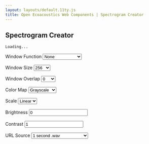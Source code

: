 ```yaml
---
layout: layouts/default.11ty.js
title: Open Ecoacoustics Web Components | Spectrogram Creator
---
```


<script src="/deps/prism-core.min.js"></script>
<script src="/deps/prism-markup.min.js"></script>
<script src="/deps/prism-autoloader.min.js"></script>

## Spectrogram Creator

```html
Loading...
```

<div class="container">
  <div class="row">
    <div id="spectrogram-output" class="col">
      <oe-axes>
        <oe-indicator>
          <oe-spectrogram
            id="playing-spectrogram"
            src="/public/example.flac"
            color-map="audacity"
            window-function="hann"
            window-size="512"
            window-overlap="128"
          ></oe-spectrogram>
        </oe-indicator>
      </oe-axes>
      <oe-media-controls for="playing-spectrogram"></oe-media-controls>
    </div>
    <div class="col">
      <label>
        Window Function
        <select class="form-select" onchange="updateAttribute('window-function', event.target.value)">
          <option value="">None</option>
          <option class="default-selected" value="hann">Hann</option>
          <option value="hamming">Hamming</option>
          <option value="lanczos">Lanczos</option>
          <option value="gaussian">Gaussian</option>
          <option value="tukey">Tukey</option>
          <option value="blackman">Blackman</option>
          <option value="exact-blackman">Exact Blackman</option>
          <option value="blackman-harris">Blackman Harris</option>
          <option value="blackman-nuttall">Blackman Nuttall</option>
          <option value="kaiser">Kaiser</option>
          <option value="flat-top">Flat Top</option>
        </select>
      </label>
      <label>
        Window Size
        <select
          id="window-size-input"
          class="form-select"
          onchange="updateWindowSize(event.target.value)"
        >
          <option value="256">256</option>
          <option class="default-selected" value="512">512</option>
          <option value="1024">1024</option>
          <option value="2048">2048</option>
        </select>
      </label>
      <label>
        Window Overlap
        <select
          id="window-overlap-input"
          class="form-select"
          onchange="updateAttribute('window-overlap', event.target.value)"
        >
          <option class="default-selected" value="0">0</option>
          <option value="128">128</option>
          <option value="256">256</option>
        </select>
      </label>
      <label>
        Color Map
        <select class="form-select" onchange="updateAttribute('color-map', event.target.value)">
          <option value="grayscale">Grayscale</option>
          <option class="default-selected" value="audacity">Audacity</option>
          <option value="raven">Raven</option>
          <option value="cubeHelix">Cube Helix</option>
          <option value="viridis">Viridis</option>
          <option value="turbo">Turbo</option>
          <option value="plasma">Plasma</option>
          <option value="inferno">Inferno</option>
          <option value="magma">Magma</option>
          <option value="gammaII">Gamma II</option>
          <option value="blue">Blue</option>
          <option value="green">Green</option>
          <option value="orange">Orange</option>
          <option value="purple">Purple</option>
          <option value="red">Red</option>
        </select>
      </label>
      <label>
        Scale
        <select class="form-select" onchange="booleanAttribute('mel-scale', event.target.value)">
          <option class="default-selected" value="false">Linear</option>
          <option value="true">Mel</option>
        </select>
      </label>
      <label>
        Brightness
        <input
          id="brightness-input"
          type="number"
          value="0"
          step="0.05"
          class="form-control"
          onchange="updateAttribute('brightness', Number(event.target.value))"
        />
      </label>
      <label>
        Contrast
        <input
          id="contrast-input"
          type="number"
          value="1"
          step="0.05"
          class="form-control"
          onchange="updateAttribute('contrast', Number(event.target.value))"
        />
      </label>
      <label>
        URL Source
        <select class="form-select" onchange="updateAttribute('src', event.target.value)">
          <option value="/public/example_1s.wav">1 second .wav</option>
          <option class="default-selected" value="/public/example.flac">5 second .flac</option>
          <option value="/public/example2.flac">5 second (alternative) .flac</option>
          <option value="/public/example_34s.flac">34 second .flac</option>
        </select>
      </label>
    </div>
  </div>
</div>

<script>
/*
  Known bugs on this page:
  1. If the user changes the spectrogram settings through the media controls
     input, the input boxes and code output will not update correctly
*/
window.onload = () => {
  setup();
};

const spectrogram = () => document.querySelector("oe-spectrogram");
const windowSizeInput = () => document.getElementById("window-size-input");
const windowOverlapInput = () => document.getElementById("window-overlap-input");
const brightnessInput = () => document.getElementById("brightness-input");
const contrastInput = () => document.getElementById("contrast-input");

function setup() {
  spectrogram().addEventListener("loaded", () => updateCodeExample());
  selectDefaultOptions();
}

// WARNING: HACKY CODE / WORKAROUND AHEAD
//
// using the html "selected" attribute can sometimes be faulty
// e.g. On FireFox if you reload the page (without hard-reload), the dropdown
// elements will still have the same selected option before the page reload
// but the onchange event will not fire
// this can cause the spectrograms options to be different from the values
// displayed in the select element dropdowns
function selectDefaultOptions() {
  const defaultOptions = document.getElementsByClassName("default-selected");
  for (const element of defaultOptions) {
    element.selected = true;
  }

  // this is a hack to get the number inputs set to the correct initial value
  brightnessInput().value = 0;
  contrastInput().value = 1;
}

function updateCodeExample() {
  // update the code that can be copied
  const codeInputElement = document.getElementById("spectrogram-output");
  const codeOutputElement = document.getElementsByTagName("pre")[0];
  const code = codeInputElement.innerHTML.trim().replace(/^[\s]*/gm, "");

  const highlightedCode = Prism.highlight(code, Prism.languages.html);
  codeOutputElement.innerHTML = highlightedCode;
}

// window size has its own special event handler because it has a direct
// impact on what values are allowed for the window overlap
// because the window overlap MUST be less than or equal to half of the window
// size, we might need to adjust the window overlap
function updateWindowSize(windowSize) {
  const windowSizeValue = Number(windowSize);

  const maximumOverlapValue = windowSizeValue / 2;
  setMaximumWindowOverlap(maximumOverlapValue);

  updateAttribute("window-size", event.target.value);
}

function setMaximumWindowOverlap(maximum) {
  const overlapInputInstance = windowOverlapInput();
  const currentOverlap = Number(overlapInputInstance.value);

  // set the innerHTML to an empty string to remove all the outdated options
  overlapInputInstance.innerHTML = "";
  
  const candidateOverlaps = [0, 128, 256, 512, 1024];
  const possibleOverlaps = candidateOverlaps.filter(
    (value) => value <= maximum,
  );

  // we aim to keep the currently selected overlap value, but if it is too large
  // for the new window overlap maximum, we set the new overlap to the maximum
  // possible value
  const newSelectedValue = Math.min(currentOverlap, maximum);

  for (const overlap of possibleOverlaps) {
    const optionChildElement = document.createElement("option");
    optionChildElement.value = overlap;
    optionChildElement.innerText = overlap;

    if (overlap == newSelectedValue) {
      optionChildElement.selected = true;
    }

    overlapInputInstance.appendChild(optionChildElement);
  }

  updateAttribute("window-overlap", newSelectedValue);
}

function updateAttribute(attribute, value) {
  document.getElementById("playing-spectrogram").setAttribute(attribute, value);
  updateCodeExample();
}

function booleanAttribute(attribute, show) {
  const shouldShow = show === "true";
  const spectrogram = document.getElementById("playing-spectrogram");

  if (shouldShow) {
    spectrogram.setAttribute(attribute, "");
  } else {
    spectrogram.removeAttribute(attribute);
  }
}
</script>

<style>
label {
  display: block;
  padding-bottom: 1rem;
}

oe-spectrogram {
  position: relative;

  /*
    aim for a width of 400px, but if we can't fit on the screen, clamp to the
    width of the screen
  */
  width: 400px;
  height: 400px;

  max-width: 100%;
  max-width: 100%;
}
</style>
